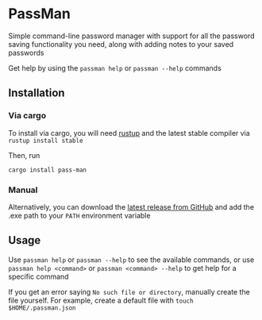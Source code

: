 # PassMan

Simple command-line password manager with support for all the password saving functionality
you need, along with adding notes to your saved passwords

Get help by using the `passman help` or `passman --help` commands

## Installation

### Via cargo

To install via cargo, you will need [rustup](https://rustup.rs) and the latest stable compiler via `rustup install stable`

Then, run

```shell
cargo install pass-man
```

### Manual

Alternatively, you can download the [latest release from GitHub](https://github.com/Clay-6/PassMan/releases/latest)
and add the .exe path to your `PATH` environment variable

## Usage

Use `passman help` or `passman --help` to see the available commands,  or use `passman help <command>` or 
`passman <command> --help` to get help for a specific command

If you get an error saying `No such file or directory`, manually create the file yourself. For example, create a default
file with `touch $HOME/.passman.json`
